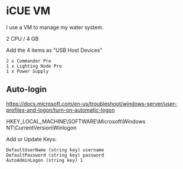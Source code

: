 # iCUE VM

I use a VM to manage my water system.

2 CPU / 4 GB

Add the 4 items as "USB Host Devices"

	2 x Commander Pro
	1 x Lighting Node Pro
	1 x Power Supply

## Auto-login

https://docs.microsoft.com/en-us/troubleshoot/windows-server/user-profiles-and-logon/turn-on-automatic-logon

HKEY_LOCAL_MACHINE\SOFTWARE\Microsoft\Windows NT\CurrentVersion\Winlogon

Add or Update Keys:

    DefaultUserName (string key) username
	DefaultPassword (string key) password
	AutoAdminLogon (string key) 1

